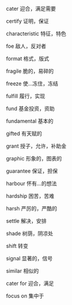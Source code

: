 cater           迎合，满足需要

certify         证明，保证

characteristic  特征，特色

foe             敌人，反对者

format          格式，版式

fragile         脆的，易碎的

freeze          使…冻住，冻结

fulfill         履行，实现

fund            基金投资，资助

fundamental     基本的

gifted          有天赋的

grant           授子，允许，补助金

graphic         形象的，图表的

guarantee       保证，担保

harbour         怀有…的想法

hardship        困苦，苦难

harsh           严厉的，严酷的

settle          解决，安排

shade           树荫，阴凉处

shift           转变

signal          显著的，信号

similar         相似的

cater for       迎合，满足

focus on        集中于

